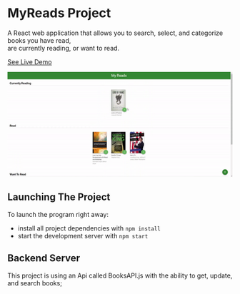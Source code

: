 # MyReads Project

A React web application that allows you to search, select, and categorize books you have read,<br> are currently reading, or want to read.

[See Live Demo](https://myownreads.netlify.app/)

<p align="center"><img src="https://github.com/AbdelrahmanHs86/My-Reads/blob/main/myReads.gif"></p>


## Launching The Project

To launch the program right away:

- install all project dependencies with `npm install`
- start the development server with `npm start`


## Backend Server

This project is using an Api called BooksAPI.js with the ability to get, update, and search books;



